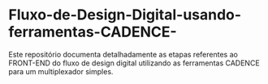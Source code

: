 # Fluxo-de-Design-Digital-usando-ferramentas-CADENCE-
Este repositório documenta detalhadamente as etapas referentes ao FRONT-END do fluxo de design digital utilizando as ferramentas CADENCE para um multiplexador simples. 

